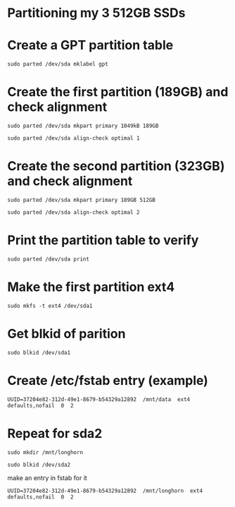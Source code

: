 # Partitioning my 3 512GB SSDs

# Create a GPT partition table

`sudo parted /dev/sda mklabel gpt`

# Create the first partition (189GB) and check alignment

`sudo parted /dev/sda mkpart primary 1049kB 189GB`

`sudo parted /dev/sda align-check optimal 1`

# Create the second partition (323GB) and check alignment

`sudo parted /dev/sda mkpart primary 189GB 512GB`

`sudo parted /dev/sda align-check optimal 2`

# Print the partition table to verify

`sudo parted /dev/sda print`

# Make the first partition ext4

`sudo mkfs -t ext4 /dev/sda1`

# Get blkid of parition

`sudo blkid /dev/sda1`

# Create /etc/fstab entry (example)

`UUID=37204e82-312d-49e1-8679-b54329a12892  /mnt/data  ext4  defaults,nofail  0  2`

# Repeat for sda2

`sudo mkdir /mnt/longhorn`

`sudo blkid /dev/sda2`

make an entry in fstab for it

`UUID=37204e82-312d-49e1-8679-b54329a12892  /mnt/longhorn  ext4  defaults,nofail  0  2`
